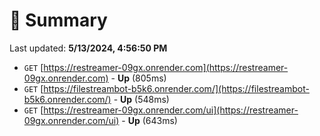 # 📖 Summary
Last updated: **5/13/2024, 4:56:50 PM**

- `GET` [https://restreamer-09gx.onrender.com](https://restreamer-09gx.onrender.com) - **Up** (805ms)
- `GET` [https://filestreambot-b5k6.onrender.com/](https://filestreambot-b5k6.onrender.com/) - **Up** (548ms)
- `GET` [https://restreamer-09gx.onrender.com/ui](https://restreamer-09gx.onrender.com/ui) - **Up** (643ms)
